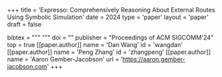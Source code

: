 +++
title = 'Expresso: Comprehensively Reasoning About External Routes Using Symbolic Simulation'
date = 2024
type = 'paper'
layout = 'paper'
draft = false

bibtex = """
"""
doi = ""
publisher = "Proceedings of ACM SIGCOMM'24"
top = true
[[paper.author]]
    name = 'Dan Wang'
    id = 'wangdan'
[[paper.author]]
    name = 'Peng Zhang'
    id = 'zhangpeng'
[[paper.author]]
    name = 'Aaron Gember-Jacobson'
    url = 'https://aaron.gember-jacobson.com'
+++
